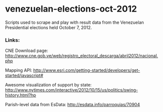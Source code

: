 venezuelan-elections-oct-2012
=============================

Scripts used to scrape and play with result data from the Venezuelan Presidential elections held October 7, 2012.

### Links:

CNE Download page: http://www.cne.gob.ve/web/registro_electoral_descarga/abril2012/nacional.php

Mapping API: http://www.esri.com/getting-started/developers/get-started/javascript#

Awesome visualization of support by state: http://www.nytimes.com/interactive/2012/10/15/us/politics/swing-history.html?hp

Parish-level data from EsData: http://esdata.info/parroquias/70904
